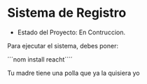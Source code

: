 <h1> Sistema de Registro</h1>

- Estado del Proyecto: En Contruccion.

Para ejecutar el sistema, debes poner:

´´´nom install reacht´´´´

Tu madre tiene una polla que ya la quisiera yo
